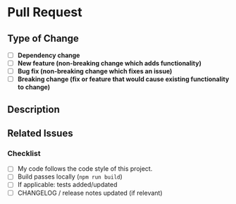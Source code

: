 # Pull Request

## Type of Change

- [ ] **Dependency change**
- [ ] **New feature (non-breaking change which adds functionality)**
- [ ] **Bug fix (non-breaking change which fixes an issue)**
- [ ] **Breaking change (fix or feature that would cause existing functionality to change)**

## Description

<!--
	Please briefly describe what was changed and why.
-->

## Related Issues

<!--
	Are there related issues that could be closed by this pr?
-->

### Checklist

- [ ] My code follows the code style of this project.
- [ ] Build passes locally (`npm run build`)
- [ ] If applicable: tests added/updated
- [ ] CHANGELOG / release notes updated (if relevant)
